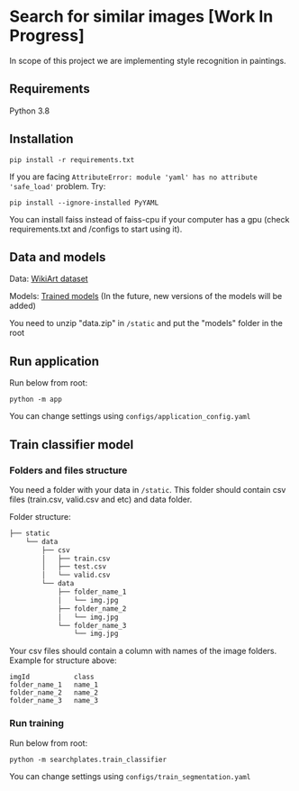 # Search for similar images [Work In Progress]

In scope of this project we are implementing style recognition in paintings.

## Requirements
Python 3.8

## Installation
`pip install -r requirements.txt`


If you are facing `AttributeError: module 'yaml' has no attribute 'safe_load'` problem. Try: 

`pip install --ignore-installed PyYAML`

You can install faiss instead of faiss-cpu if your computer has a gpu (check requirements.txt and /configs to start using it). 

## Data and models
Data: [WikiArt dataset](https://github.com/cs-chan/ArtGAN/tree/master/WikiArt%20Dataset)

Models: [Trained models](https://drive.google.com/drive/folders/1PTJ06eNEwI4uPNpkOH6XydSu6VQojN-Z?usp=sharing) (In the future, new versions of the models will be added)

You need to unzip "data.zip" in `/static` and put the "models" folder in the root

## Run application
Run below from root:

`python -m app`

You can change settings using `configs/application_config.yaml`

## Train classifier model
### Folders and files structure
You need a folder with your data in `/static`. This folder should contain csv files (train.csv, valid.csv and etc) and data folder.  

Folder structure:
```bash
├── static
    └── data
        ├── csv
        │   ├── train.csv
        │   ├── test.csv
        │   └── valid.csv
        └── data
            ├── folder_name_1
            │   └── img.jpg
            ├── folder_name_2
            │   └── img.jpg
            └── folder_name_3
                └── img.jpg
```
Your csv files should contain a column with names of the image folders. Example for structure above:
```
imgId           class
folder_name_1   name_1
folder_name_2   name_2
folder_name_3   name_3
```
### Run training
Run below from root:

`python -m searchplates.train_classifier`

You can change settings using `configs/train_segmentation.yaml`
